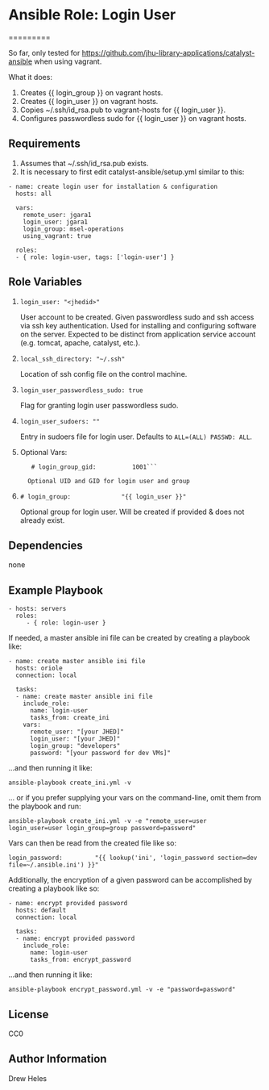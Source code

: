 # Ansible Role: Login User
=========

So far, only tested for https://github.com/jhu-library-applications/catalyst-ansible when using vagrant.

What it does: 
1. Creates {{ login_group }} on vagrant hosts.
2. Creates {{ login_user }} on vagrant hosts.
3. Copies ~/.ssh/id_rsa.pub to vagrant-hosts for {{ login_user }}.
4. Configures passwordless sudo for {{ login_user }} on vagrant hosts.

Requirements
------------
1. Assumes that ~/.ssh/id_rsa.pub exists.
2. It is necessary to first edit catalyst-ansible/setup.yml similar to this:
```---
- name: create login user for installation & configuration
  hosts: all

  vars:
    remote_user: jgara1
    login_user: jgara1
    login_group: msel-operations
    using_vagrant: true

  roles:
  - { role: login-user, tags: ['login-user'] }

```


Role Variables
--------------

1. ```login_user: "<jhedid>"```

      User account to be created. Given passwordless sudo and ssh access via ssh key authentication. Used for installing and configuring software on the server. Expected to be distinct from application service account (e.g. tomcat, apache, catalyst, etc.).

1. ```local_ssh_directory: "~/.ssh"```

      Location of ssh config file on the control machine.

1. ```login_user_passwordless_sudo: true```

      Flag for granting login user passwordless sudo.

1. ```login_user_sudoers: ""```

      Entry in sudoers file for login user. Defaults to `ALL=(ALL) PASSWD: ALL`.

1. Optional Vars:

    ```# login_user_uid:           1001
       # login_group_gid:          1001```

      Optional UID and GID for login user and group

1. ```# login_group:              "{{ login_user }}"```

      Optional group for login user. Will be created if provided & does not already exist.


Dependencies
------------

none


Example Playbook
----------------

    - hosts: servers
      roles:
         - { role: login-user }


If needed, a master ansible ini file can be created by creating a playbook like:

    - name: create master ansible ini file
      hosts: oriole
      connection: local

      tasks:
      - name: create master ansible ini file
        include_role:
          name: login-user
          tasks_from: create_ini
        vars:
          remote_user: "[your JHED]"
          login_user: "[your JHED]"
          login_group: "developers"
          password: "[your password for dev VMs]"

...and then running it like:

    ansible-playbook create_ini.yml -v

... or if you prefer supplying your vars on the command-line, omit them from the playbook and run:

    ansible-playbook create_ini.yml -v -e "remote_user=user login_user=user login_group=group password=password"

Vars can then be read from the created file like so:

    login_password:         "{{ lookup('ini', 'login_password section=dev file=~/.ansible.ini') }}"


Additionally, the encryption of a given password can be accomplished by creating a playbook like so:

    - name: encrypt provided password
      hosts: default
      connection: local

      tasks:
      - name: encrypt provided password
        include_role:
          name: login-user
          tasks_from: encrypt_password

...and then running it like:

    ansible-playbook encrypt_password.yml -v -e "password=password"


License
-------

CC0

Author Information
------------------

Drew Heles
